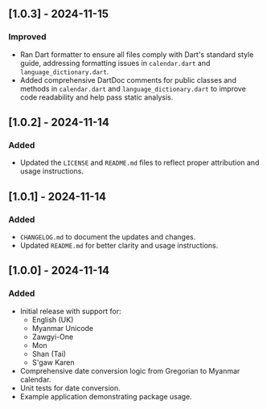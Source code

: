 
## [1.0.3] - 2024-11-15
### Improved
- Ran Dart formatter to ensure all files comply with Dart's standard style guide, addressing formatting issues in `calendar.dart` and `language_dictionary.dart`.
- Added comprehensive DartDoc comments for public classes and methods in `calendar.dart` and `language_dictionary.dart` to improve code readability and help pass static analysis.

## [1.0.2] - 2024-11-14
### Added
- Updated the `LICENSE` and `README.md` files to reflect proper attribution and usage instructions.


## [1.0.1] - 2024-11-14
### Added
- `CHANGELOG.md` to document the updates and changes.
- Updated `README.md` for better clarity and usage instructions.

## [1.0.0] - 2024-11-14
### Added
- Initial release with support for:
  - English (UK)
  - Myanmar Unicode
  - Zawgyi-One
  - Mon
  - Shan (Tai)
  - S'gaw Karen
- Comprehensive date conversion logic from Gregorian to Myanmar calendar.
- Unit tests for date conversion.
- Example application demonstrating package usage.
